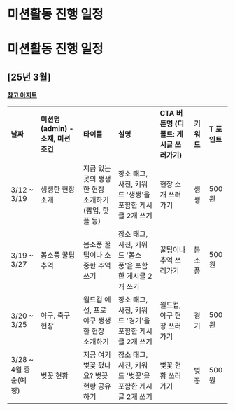 # 미션활동 진행 일정

**미션활동 진행 일정**
==============

**[25년 3월]**
------------

[**참고 아지트**](https://ext.agit.in/g/300021078/wall/424503272#comment_panel_424784076)

|  |  |  |  |  |  |  |
| --- | --- | --- | --- | --- | --- | --- |
| **날짜** | **미션명(admin)** **- 소재, 미션조건** | **타이틀** | **설명** | **CTA 버튼명** **(디폴트: 게시글 쓰러가기)** | **키워드** | **T 포인트** |
| 3/12 ~ 3/19 | 생생한 현장 소개 | 지금 있는 곳의 생생한 현장 소개하기  (팝업, 핫플 등) | 장소 태그, 사진, 키워드 '생생'을 포함한  게시글 2개 쓰기 | 현장 소개 쓰러가기 | 생생 | 500원 |
| 3/19 ~ 3/27 | 봄소풍 꿀팁 추억 | 봄소풍 꿀팁이나 소중한 추억 쓰기 | 장소 태그, 사진, 키워드 '봄소풍'을 포함한  게시글 2개 쓰기 | 꿀팁이나 추억 쓰러가기 | 봄소풍 | 500원 |
| 3/20 ~ 3/25 | 야구, 축구 현장 | 월드컵 예선, 프로 야구 생생한  현장 소개하기 | 장소 태그, 사진, 키워드 '경기'을 포함한  게시글 2개 쓰기 | 월드컵, 야구 현장 쓰러가기 | 경기 | 500원 |
| 3/28 ~ 4월 중순(예정) | 벚꽃 현황 | 지금 여기 벚꽂 폈나요?  벚꽂 현황 공유하기 | 장소 태그, 사진, 키워드 '벚꽃'을 포함한  게시글 2개 쓰기 | 벚꽃 현황 쓰러가기 | 벚꽃 | 500원 |